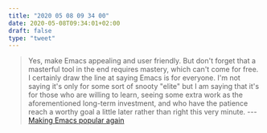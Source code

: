 ```yaml
---
title: "2020 05 08 09 34 00"
date: 2020-05-08T09:34:01+02:00
draft: false
type: "tweet"
---
```

> Yes, make Emacs appealing and user friendly. But don't forget that a masterful tool in the end requires mastery, which can't come for free. I certainly draw the line at saying Emacs is for everyone. I'm not saying it's only for some sort of snooty "elite" but I am saying that it's for those who are willing to learn, seeing some extra work as the aforementioned long-term investment, and who have the patience reach a worthy goal a little later rather than right this very minute. --- [Making Emacs popular again](https://lwn.net/SubscriberLink/819452/1480c3a59d3d9093/)

